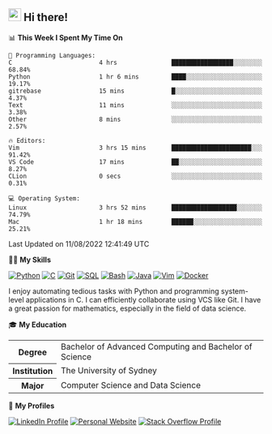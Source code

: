 ## <a href="#"><img src="https://media.giphy.com/media/hvRJCLFzcasrR4ia7z/giphy.gif" width="25px" height="25px"></a> Hi there!

<!--START_SECTION:waka-->
📊 **This Week I Spent My Time On** 

```text
💬 Programming Languages: 
C                        4 hrs               █████████████████░░░░░░░░   68.84% 
Python                   1 hr 6 mins         ████░░░░░░░░░░░░░░░░░░░░░   19.17% 
gitrebase                15 mins             █░░░░░░░░░░░░░░░░░░░░░░░░   4.37% 
Text                     11 mins             ░░░░░░░░░░░░░░░░░░░░░░░░░   3.38% 
Other                    8 mins              ░░░░░░░░░░░░░░░░░░░░░░░░░   2.57%

🔥 Editors: 
Vim                      3 hrs 15 mins       ██████████████████████░░░   91.42% 
VS Code                  17 mins             ██░░░░░░░░░░░░░░░░░░░░░░░   8.27% 
CLion                    0 secs              ░░░░░░░░░░░░░░░░░░░░░░░░░   0.31%

💻 Operating System: 
Linux                    3 hrs 52 mins       ██████████████████░░░░░░░   74.79% 
Mac                      1 hr 18 mins        ██████░░░░░░░░░░░░░░░░░░░   25.21%

```


 Last Updated on 11/08/2022 12:41:49 UTC
<!--END_SECTION:waka-->

💪🏻 **My Skills**

[![Python](https://img.shields.io/badge/-Python-yellow?style=flat-square&logo=Python)](#)
[![C     ](https://img.shields.io/badge/-C-blue?style=flat-square&logo=C)](#)
[![Git   ](https://img.shields.io/badge/-Git-grey?style=flat-square&logo=Git)](#)
[![SQL   ](https://img.shields.io/badge/-SQL-grey?style=flat-square&logo=SQLite)](#)
[![Bash  ](https://img.shields.io/badge/-Bash-grey?style=flat-square&logo=GNU-Bash)](#)
[![Java  ](https://img.shields.io/badge/-Java-grey?style=flat-square&logo=OpenJDK)](#)
[![Vim   ](https://img.shields.io/badge/-Vim-grey?style=flat-square&logo=Vim)](#)
[![Docker](https://img.shields.io/badge/-Docker-grey?style=flat-square&logo=Docker)](#)

I enjoy automating tedious tasks with Python and programming system-level applications in C. I can efficiently collaborate using VCS like Git. I have a great passion for mathematics, especially in the field of data science.

🎓 **My Education**

<table>
<tr>
    <th>Degree</th>
    <td>Bachelor of Advanced Computing and Bachelor of Science</td>
</tr>
<tr>
    <th>Institution</th>
    <td>The University of Sydney</td>
</tr>
<tr>
    <th>Major</th>
    <td>Computer Science and Data Science</td>
</tr>
</table>

🔗 **My Profiles**

[![LinkedIn Profile](https://img.shields.io/badge/-LinkedIn-blue?style=social&logo=LinkedIn)](https://www.linkedin.com/in/ziao-ji)
[![Personal Website](https://img.shields.io/badge/-Personal%20Website-blue?style=social&logo=Bootstrap)](https://www.jiziao.works)
[![Stack Overflow Profile](https://img.shields.io/badge/-Stack%20Overflow-blue?style=social&logo=StackOverflow)](https://stackoverflow.com/users/11658924/spearandshield)
